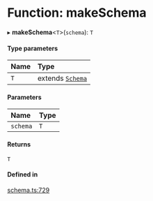 # Function: makeSchema

▸ **makeSchema**<`T`\>(`schema`): `T`

#### Type parameters

| Name | Type |
| :------ | :------ |
| `T` | extends [`Schema`](../types/Schema.md) |

#### Parameters

| Name | Type |
| :------ | :------ |
| `schema` | `T` |

#### Returns

`T`

#### Defined in

[schema.ts:729](https://github.com/coda/packs-sdk/blob/main/schema.ts#L729)
